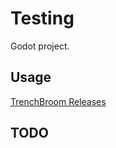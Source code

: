 # Testing

Godot project.

## Usage

[TrenchBroom Releases](https://github.com/TrenchBroom/TrenchBroom/releases)

## TODO
